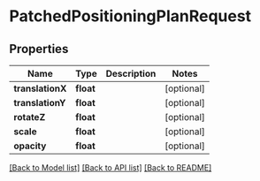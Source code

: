 # PatchedPositioningPlanRequest

## Properties
Name | Type | Description | Notes
------------ | ------------- | ------------- | -------------
**translationX** | **float** |  | [optional] 
**translationY** | **float** |  | [optional] 
**rotateZ** | **float** |  | [optional] 
**scale** | **float** |  | [optional] 
**opacity** | **float** |  | [optional] 

[[Back to Model list]](../README.md#documentation-for-models) [[Back to API list]](../README.md#documentation-for-api-endpoints) [[Back to README]](../README.md)


